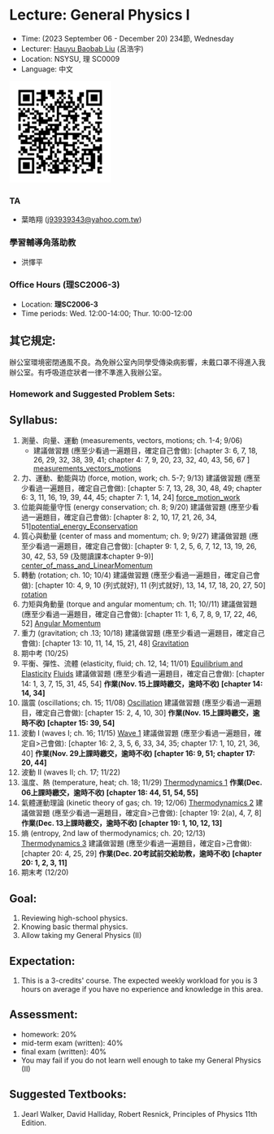 # Lecture: General Physics I
* Time: (2023 September 06 - December 20) 234節, Wednesday
* Lecturer: [Hauyu Baobab Liu](https://baobabyoo.github.io/) (呂浩宇)
* Location: NSYSU, 理 SC0009
* Language: 中文

<img src="./images/qrcode.png" alt="QRcode" width="200px"/>

### TA
- 葉皓翔 (j93939343@yahoo.com.tw)

### 學習輔導角落助教
- 洪懌平

### Office Hours (理SC2006-3)
- Location: **理SC2006-3**
- Time periods: Wed. 12:00-14:00; Thur. 10:00-12:00

## 其它規定:
辦公室環境密閉通風不良。為免辦公室內同學受傳染病影響，未戴口罩不得進入我辦公室。有呼吸道症狀者一律不準進入我辦公室。

### Homework and Suggested Problem Sets:

## Syllabus:
1.	測量、向量、運動 (measurements, vectors, motions; ch. 1-4; 9/06)
    - 建議做習題 (應至少看過一遍題目，確定自己會做): [chapter 3: 6, 7, 18, 26, 29, 32, 38, 39, 41; chapter 4: 7, 9, 20, 23, 32, 40, 43, 56, 67 ] [measurements_vectors_motions](https://github.com/baobabyoo/Lecture_GeneralPhysicsII_2023Sep_ChemDept/blob/main/lecture_notes/measurements_vectors_motions.pdf)
2.	力、運動、動能與功 (force, motion, work; ch. 5-7; 9/13) 建議做習題 (應至少看過一遍題目，確定自己會做): [chapter 5: 7, 13, 28, 30, 48, 49; chapter 6: 3, 11, 16, 19, 39, 44, 45; chapter 7: 1, 14, 24] [force_motion_work](https://github.com/baobabyoo/Lecture_GeneralPhysicsII_2023Sep_ChemDept/blob/main/lecture_notes/force_motion_work.pdf)
3.	位能與能量守恆 (energy conservation; ch. 8; 9/20) 建議做習題 (應至少看過一遍題目，確定自己會做): [chapter 8: 2, 10, 17, 21, 26, 34, 51][potential_energy_Econservation](https://github.com/baobabyoo/Lecture_GeneralPhysicsII_2023Sep_ChemDept/blob/main/lecture_notes/PotentialEnergy_Econservation.pdf)
4.	質心與動量 (center of mass and momentum; ch. 9; 9/27) 建議做習題 (應至少看過一遍題目，確定自己會做): [chapter 9: 1, 2, 5, 6, 7, 12, 13, 19, 26, 30, 42, 53, 59 (及閱讀課本chapter 9-9)] [center_of_mass_and_LinearMomentum](https://github.com/baobabyoo/Lecture_GeneralPhysicsII_2023Sep_ChemDept/blob/main/lecture_notes/com_momentum.pdf)
5.	轉動 (rotation; ch. 10; 10/4) 建議做習題 (應至少看過一遍題目，確定自己會做): [chapter 10: 4, 9, 10 (列式就好), 11 (列式就好), 13, 14, 17, 18, 20, 27, 50] [rotation](https://github.com/baobabyoo/Lecture_GeneralPhysicsII_2023Sep_ChemDept/blob/main/lecture_notes/rotation.pdf)
6.	力矩與角動量 (torque and angular momentum; ch. 11; 10//11) 建議做習題 (應至少看過一遍題目，確定自己會做): [chapter 11: 1, 6, 7, 8, 9, 17, 22, 46, 52] [Angular Momentum](https://github.com/baobabyoo/Lecture_GeneralPhysicsII_2023Sep_ChemDept/blob/main/lecture_notes/angular_momentum.pdf)
7.	重力 (gravitation; ch .13; 10/18) 建議做習題 (應至少看過一遍題目，確定自己會做): [chapter 13: 10, 11, 14, 15, 21, 48] [Gravitation](https://github.com/baobabyoo/Lecture_GeneralPhysicsII_2023Sep_ChemDept/blob/main/lecture_notes/gravitation.pdf)
8.	期中考 (10/25)
9.	平衡、彈性、流體 (elasticity, fluid; ch. 12, 14; 11/01) [Equilibrium and Elasticity](https://github.com/baobabyoo/Lecture_GeneralPhysicsII_2023Sep_ChemDept/blob/main/lecture_notes/equilibrium_elasticity.pdf) [Fluids](https://github.com/baobabyoo/Lecture_GeneralPhysicsII_2023Sep_ChemDept/blob/main/lecture_notes/fluids.pdf) 建議做習題 (應至少看過一遍題目，確定自己會做): [chapter 14: 1, 3, 7, 15, 31, 45, 54] **作業(Nov. 15上課時繳交，逾時不收) [chapter 14: 14, 34]**
10.	諧震 (oscillations; ch. 15; 11/08) [Oscillation](https://github.com/baobabyoo/Lecture_GeneralPhysicsII_2023Sep_ChemDept/blob/main/lecture_notes/oscillation.pdf) 建議做習題 (應至少看過一遍題目，確定自己會做): [chapter 15: 2, 4, 10, 30] **作業(Nov. 15上課時繳交，逾時不收) [chapter 15: 39, 54]**
11.	波動 I (waves I; ch. 16; 11/15) [Wave 1](https://github.com/baobabyoo/Lecture_GeneralPhysicsII_2023Sep_ChemDept/blob/main/lecture_notes/wave1.pdf) 建議做習題 (應至少看過一遍題目，確定自>己會做): [chapter 16: 2, 3, 5, 6, 33, 34, 35; chapter 17: 1, 10, 21, 36, 40] **作業(Nov. 29上課時繳交，逾時不收) [chapter 16: 9, 51; chapter 17: 20, 44]**
12.	波動 II (waves II; ch. 17; 11/22)
13.	溫度、熱 (temperature, heat; ch. 18; 11/29) [Thermodynamics 1](https://github.com/baobabyoo/Lecture_GeneralPhysicsII_2023Sep_ChemDept/blob/main/lecture_notes/thermodynamics.pdf) **作業(Dec. 06上課時繳交，逾時不收) [chapter 18: 44, 51, 54, 55]**
14.	氣體運動理論 (kinetic theory of gas; ch. 19; 12/06) [Thermodynamics 2](https://github.com/baobabyoo/Lecture_GeneralPhysicsII_2023Sep_ChemDept/blob/main/lecture_notes/thermodynamics2.pdf)  建議做習題 (應至少看過一遍題目，確定自>己會做): [chapter 19: 2(a), 4, 7, 8] **作業(Dec. 13上課時繳交，逾時不收) [chapter 19: 1, 10, 12, 13]**
15.	熵 (entropy, 2nd law of thermodynamics; ch. 20; 12/13) [Thermodynamics 3](https://github.com/baobabyoo/Lecture_GeneralPhysicsII_2023Sep_ChemDept/blob/main/lecture_notes/thermodynamic3.pdf)  建議做習題 (應至少看過一遍題目，確定自>己會做): [chapter 20: 4, 25, 29] **作業(Dec. 20考試前交給助教，逾時不收) [chapter 20: 1, 2, 3, 11]**
16.	期末考 (12/20)


## Goal:
1. Reviewing high-school physics.
2. Knowing basic thermal physics.
3. Allow taking my General Physics (II)

## Expectation:
1. This is a 3-credits' course. The expected weekly workload for you is 3 hours on average if you have no experience and knowledge in this area.

## Assessment:
- homework: 20%
- mid-term exam (written): 40%
- final exam (written): 40%
- You may fail if you do not learn well enough to take my General Physics (II)

## Suggested Textbooks:
1. Jearl Walker, David Halliday, Robert Resnick, Principles of Physics 11th Edition.
